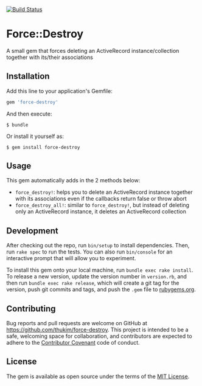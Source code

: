 [![Build Status](https://travis-ci.org/thukim/force-destroy.svg?branch=master)](https://travis-ci.org/thukim/force-destroy)

# Force::Destroy

A small gem that forces deleting an ActiveRecord instance/collection together with its/their associations

## Installation

Add this line to your application's Gemfile:

```ruby
gem 'force-destroy'
```

And then execute:

    $ bundle

Or install it yourself as:

    $ gem install force-destroy

## Usage

This gem automatically adds in the 2 methods below:
  - `force_destroy!`: helps you to delete an ActiveRecord instance together with its associations even if the callbacks return false or throw abort
  - `force_destroy_all!`: similar to `force_destroy!`, but instead of deleting only an ActiveRecord instance, it deletes an ActiveRecord collection

## Development

After checking out the repo, run `bin/setup` to install dependencies. Then, run `rake spec` to run the tests. You can also run `bin/console` for an interactive prompt that will allow you to experiment.

To install this gem onto your local machine, run `bundle exec rake install`. To release a new version, update the version number in `version.rb`, and then run `bundle exec rake release`, which will create a git tag for the version, push git commits and tags, and push the `.gem` file to [rubygems.org](https://rubygems.org).

## Contributing

Bug reports and pull requests are welcome on GitHub at https://github.com/thukim/force-destroy. This project is intended to be a safe, welcoming space for collaboration, and contributors are expected to adhere to the [Contributor Covenant](http://contributor-covenant.org) code of conduct.


## License

The gem is available as open source under the terms of the [MIT License](http://opensource.org/licenses/MIT).

